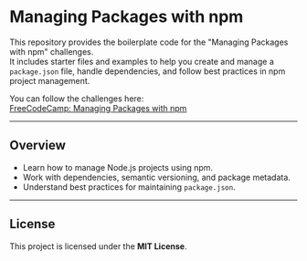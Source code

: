# Managing Packages with npm

This repository provides the boilerplate code for the "Managing Packages with npm" challenges.  
It includes starter files and examples to help you create and manage a `package.json` file, handle dependencies, and follow best practices in npm project management.  

You can follow the challenges here:  
[FreeCodeCamp: Managing Packages with npm](https://www.freecodecamp.org/learn/back-end-development-and-apis/managing-packages-with-npm/)

---

## Overview

- Learn how to manage Node.js projects using npm.
- Work with dependencies, semantic versioning, and package metadata.
- Understand best practices for maintaining `package.json`.

---

## License

This project is licensed under the **MIT License**.

